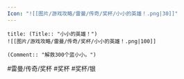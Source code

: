 ```yaml
---
Icon: "![[图片/游戏攻略/雷曼/传奇/奖杯/小小的英雄！.png|30]]"
---
```

```ad-common-silver-trophy
title: (Title:: "小小的英雄！")
![[图片/游戏攻略/雷曼/传奇/奖杯/小小的英雄！.png|100]]

(Comment:: "解救300个蓝小小。")
```

#雷曼/传奇/奖杯 #奖杯 #奖杯/银
